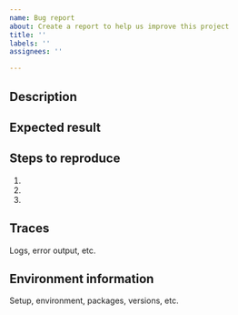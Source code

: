 ```yaml
---
name: Bug report
about: Create a report to help us improve this project
title: ''
labels: ''
assignees: ''

---
```


## Description

## Expected result

## Steps to reproduce

1.
2.
3.

## Traces

Logs, error output, etc.

## Environment information

Setup, environment, packages, versions, etc.
